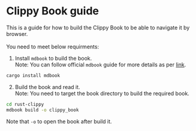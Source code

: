 # Clippy Book guide

This is a guide for how to build the Clippy Book to be able to navigate it by browser.<br>
<br>
You need to meet below requirments:<br>
1. Install `mdbook` to build the book.<br>
Note: You can follow official `mdbook` guide for more details as per [link](https://rust-lang.github.io/mdBook/).
```bash
cargo install mdbook
```

2. Build the book and read it.<br>
Note: You need to target the book directory to build the required book.
```bash
cd rust-clippy
mdbook build -o clippy_book
```
Note that `-o` to open the book after build it.
